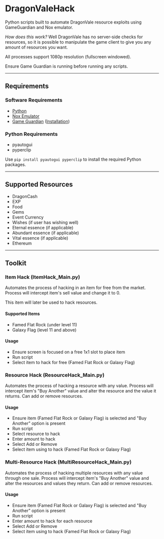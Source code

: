 # DragonValeHack
Python scripts built to automate DragonVale resource exploits using GameGuardian and Nox emulator.

_How does this work?_ Well DragonVale has no server-side checks for resources, so it is possible to manipulate the game client to give you any amount of resources you want.

All processes support 1080p resolution (fullscreen windowed).

Ensure Game Guardian is running before running any scripts.

---

## Requirements

### Software Requirements
- [Python](https://www.python.org/downloads/)
- [Nox Emulator](https://www.bignox.com/)
- [Game Guardian](https://gameguardian.net/forum/files/file/2-gameguardian/) ([Installation](https://www.youtube.com/watch?v=WkpWSa5AsLs))

### Python Requirements
- pyautogui
- pyperclip

Use `pip install pyautogui pyperclip` to install the required Python packages.

---

## Supported Resources
- DragonCash
- EXP
- Food
- Gems
- Event Currency
- Wishes (if user has wishing well)
- Eternal essence (if applicable)
- Abundant essence (if applicable)
- Vital essence (if applicable)
- Ethereum

---

## Toolkit

### Item Hack (ItemHack_Main.py)
Automates the process of hacking in an item for free from the market.
Process will intercept item's sell value and change it to 0.

This item will later be used to hack resources.

#### Supported Items
- Famed Flat Rock (under level 11)
- Galaxy Flag (level 11 and above)

#### Usage
- Ensure screen is focused on a free 1x1 slot to place item
- Run script
- Select item to hack for free (Famed Flat Rock or Galaxy Flag)

### Resource Hack (ResourceHack_Main.py)
Automates the process of hacking a resource with any value.
Process will intercept item's "Buy Another" value and alter the resource and the value it returns.
Can add or remove resources.

#### Usage
- Ensure item (Famed Flat Rock or Galaxy Flag) is selected and "Buy Another" option is present
- Run script
- Select resource to hack
- Enter amount to hack
- Select Add or Remove
- Select item using to hack (Famed Flat Rock or Galaxy Flag)

### Multi-Resource Hack (MultiResourceHack_Main.py)
Automates the process of hacking multiple resources with any value through one sale.
Process will intercept item's "Buy Another" value and alter the resources and values they return.
Can add or remove resources.

#### Usage
- Ensure item (Famed Flat Rock or Galaxy Flag) is selected and "Buy Another" option is present
- Run script
- Enter amount to hack for each resource
- Select Add or Remove
- Select item using to hack (Famed Flat Rock or Galaxy Flag)